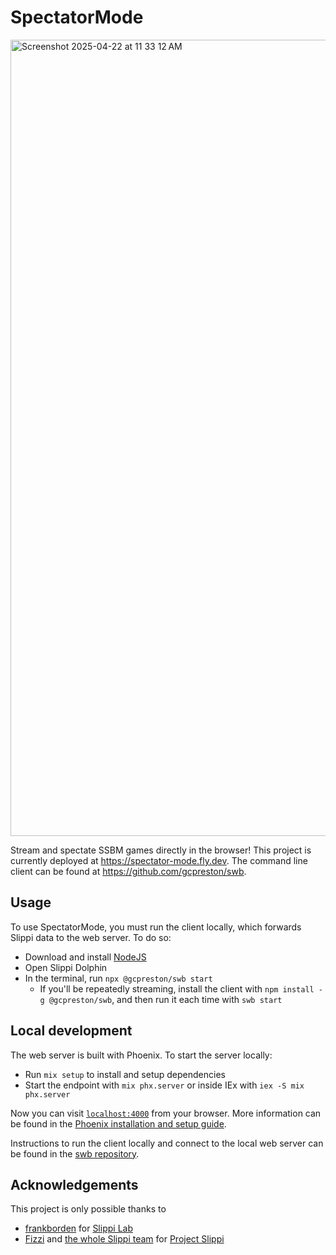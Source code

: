 # SpectatorMode

<img width="1274" alt="Screenshot 2025-04-22 at 11 33 12 AM" src="https://github.com/user-attachments/assets/14877f38-d7bc-47d9-bb5d-947626f6b3b3" />

Stream and spectate SSBM games directly in the browser! This project is currently deployed at https://spectator-mode.fly.dev. The command line client can be found at https://github.com/gcpreston/swb.

## Usage

To use SpectatorMode, you must run the client locally, which forwards Slippi data to the web server. To do so:

- Download and install [NodeJS](https://nodejs.org/en/download)
- Open Slippi Dolphin
- In the terminal, run `npx @gcpreston/swb start`
  * If you'll be repeatedly streaming, install the client with `npm install -g @gcpreston/swb`, and then run it each time with `swb start`

## Local development

The web server is built with Phoenix. To start the server locally:
- Run `mix setup` to install and setup dependencies
- Start the endpoint with `mix phx.server` or inside IEx with `iex -S mix phx.server`

Now you can visit [`localhost:4000`](http://localhost:4000) from your browser. More information can be found in the [Phoenix installation and setup guide](https://hexdocs.pm/phoenix/installation.html).

Instructions to run the client locally and connect to the local web server can be found in the [swb repository](https://github.com/gcpreston/swb).

## Acknowledgements

This project is only possible thanks to
- [frankborden](https://github.com/frankborden) for [Slippi Lab](https://github.com/frankborden/slippilab)
- [Fizzi](https://github.com/JLaferri) and [the whole Slippi team](https://github.com/project-slippi) for [Project Slippi](https://slippi.gg)
